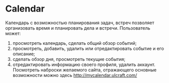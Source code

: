 # Calendar
Календарь с возможностью планирования задач, встреч позволяет организовать время и планировать дела и встречи. 
Пользователь может: 
1) просмотреть календарь, сделать общий обзор событий; 
2) просмотреть, добавить, удалить или отредактировать событие и его описание; 
3) сделать обзор дня, просмотреть текущие события; 
4) отредактировать информацию своего профиля, удалить аккаунт. 
Посмотреть наброски желаемого сайта, отражающего основные возможности можно здесь http://mycalendar.ulcraft.com/
